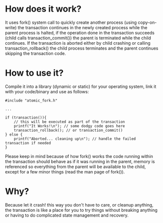 # How does it work?
It uses fork() system call to quickly create another process (using copy-on-write) the transaction continues in the newly created process while the parent process is halted, if the operation done in the transaction succeeds (child calls transaction_commit()) the parent is terminated while the child continues. If the transaction is aborted either by child crashing or calling transaction_rollback() the child process terminates and the parent continues skipping the transaction code.

# How to use it?
Compile it into a library (dynamic or static) for your operating system, link it with your code/binary and use as follows:
```
#include "atomic_fork.h"

...

if (transaction()){
    // this will be executed as part of the transaction
    printf("It Works!\n"); // some dodgy code goes here
    transaction_rollback(); // or transaction_commit()
} else {
    printf("Aborted... cleaning up\n"); // handle the failed transaction if needed
}
```
Please keep in mind because of how fork() works the code running within the transaction should behave as if it was running in the parent, memory is referenced so everything from the parent will be available to the child, except for a few minor things (read the man page of fork()).

# Why?
Because let it crash! this way you don't have to care, or cleanup anything, the transaction is like a place for you to try things without breaking anything or having to do complicated state management and recovery.
